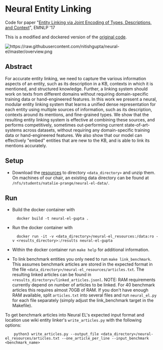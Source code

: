 Neural Entity Linking
=====================
Code for paper
"[Entity Linking via Joint Encoding of Types, Descriptions, and Context](http://cogcomp.org/page/publication_view/817)", EMNLP '17

This is a modified and dockered version of the [original code](https://github.com/nitishgupta/neural-el).

<img src="https://raw.githubusercontent.com/nitishgupta/neural-el/master/overview.png" alt="https://raw.githubusercontent.com/nitishgupta/neural-el/master/overview.png">

## Abstract
For accurate entity linking, we need to capture the various information aspects of an entity, such as its description in a KB, contexts in which it is mentioned, and structured knowledge. Further, a linking system should work on texts from different domains without requiring domain-specific training data or hand-engineered features.
In this work we present a neural, modular entity linking system that learns a unified dense representation for each entity using multiple sources of information, such as its description, contexts around its mentions, and fine-grained types. We show that the resulting entity linking system is effective at combining these sources, and performs competitively, sometimes out-performing current state-of-art-systems across datasets, without requiring any domain-specific training data or hand-engineered features. We also show that our model can effectively "embed" entities that are new to the KB, and is able to link its mentions accurately.

## Setup
* Download the [resources](https://drive.google.com/open?id=0Bz-t37BfgoTuSEtXOTI1SEF3VnM) to directory `<data_directory>` and unzip them.
    On machines of our chair, an existing data directory can be found at `/nfs/students/natalie-prange/neural-el-data/`.

## Run
* Build the docker container with

        docker build -t neural-el-gupta .

* Run the docker container with
        
        docker run -it -v <data_directory>/neural-el_resources:/data:ro -v <results_directory>:/results neural-el-gupta

* Within the docker container run `make help` for additional information.
    
* To link benchmark entities you only need to run `make link_benchmark`.
    This assumes benchmark articles are stored in the expected format in the file `<data_directory>/neural-el_resources/articles.txt`.
    The resulting linked articles can be found in `<results_directory>/linked_articles.jsonl`.
    NOTE: RAM requirements currently depend on number of articles to be linked.
    For 40 benchmark articles this requires almost 70GB of RAM.
    If you don't have enough RAM available, split `articles.txt` into several files and run `neural_el.py` for each file separately (simply adjust the link_benchmark target in the Makefile).
    
To get benchmark articles into Neural EL's expected input format and location use wiki entity linker's `write_articles.py` with the following options:
        
        python3 write_articles.py --output_file <data_directory>/neural-el_resources/articles.txt --one_article_per_line --input_benchmark <benchmark_name>

